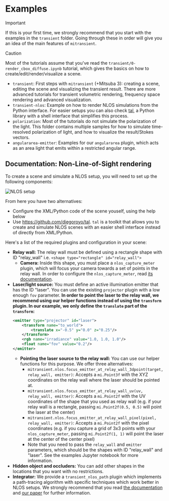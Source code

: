 # Examples

> [!IMPORTANT]
> If this is your first time, we strongly recommend that you start with the examples in the `transient` folder. Going through these in order will give you an idea of the main features of `mitransient`.

> [!CAUTION]
> Most of the tutorials assume that you've read the `transient/0-render_cbox_diffuse.ipynb` tutorial, which gives the basics on how to create/edit/render/visualize a scene.

* `transient`: First steps with `mitransient` (+Mitsuba 3): creating a scene, editing the scene and visualizing the transient result. There are more advanced tutorials for transient volumetric rendering, frequency space rendering and advanced visualization.
* `transient-nlos`: Example on how to render NLOS simulations from the Python interface. For easier setups you can also check [tal](https://github.com/diegoroyo/tal), a Python library with a shell interface that simplifies this process.
* `polarization`: Most of the tutorials do not simulate the polarization of the light. This folder contains multiple samples for how to simulate time-resolved polarization of light, and how to visualize the result/Stokes vectors.
* `angulararea-emitter`: Examples for our `angulararea` plugin, which acts as an area light that emits within a restricted angular range.

## Documentation: Non-Line-of-Sight rendering

To create a scene and simulate a NLOS setup, you will need to set up the following components:

![NLOS setup](../.images/nlos-setup.png)

From here you have two alternatives:

* Configure the XML/Python code of the scene youself, using the help below
* Use https://github.com/diegoroyo/tal. `tal` is a toolkit that allows you to create and simulate NLOS scenes with an easier shell interface instead of directly from XML/Python.

Here's a list of the required plugins and configuration in your scene:

* **Relay wall:** The relay wall must be defined using a rectangle shape with ID "relay_wall" i.e. `<shape type="rectangle" id="relay_wall">`
    * **Camera:** Inside this shape, you must place a `nlos_capture_meter` plugin, which will focus your camera towards a set of points in the relay wall. In order to configure the `nlos_capture_meter`, read [its documentation](https://github.com/diegoroyo/mitransient/blob/57db9075685ccdb0b6aa8af393e234508d90f6b6/mitransient/sensors/nloscapturemeter.py#L16).
* **Laser/light source:** You must define an active illumination emitter that has the ID "laser". You can use the existing `projector` plugin with a low enough `fov` parameter. **In order to point the laser to the relay wall, we recommend using our helper functions instead of using the `transform` plugin. In our example, we only define the `translate` part of the `transform`:**
    ```xml
    <emitter type="projector" id="laser">
        <transform name="to_world">
            <translate x="-0.5" y="0.0" z="0.25"/>
        </transform>
        <rgb name="irradiance" value="1.0, 1.0, 1.0"/>
        <float name="fov" value="0.2"/>
    </emitter>
    ```
    * **Pointing the laser source to the relay wall:** You can use our helper functions for this purpose. We offer three alternatives:
        * `mitransient.nlos.focus_emitter_at_relay_wall_3dpoint(target, relay_wall, emitter)`: Accepts a `mi.Point3f` with the XYZ coordinates on the relay wall where the laser should be pointed at.
        * `mitransient.nlos.focus_emitter_at_relay_wall_uv(uv, relay_wall, emitter)`: Accepts a `mi.Point2f` with the UV coordinates of the shape that you used as relay wall (e.g. if your relay wall is a rectangle, passing `mi.Point2f(0.5, 0.5)` will point the laser at the center)
        * `mitransient.nlos.focus_emitter_at_relay_wall_pixel(pixel, relay_wall, emitter)`: Accepts a `mi.Point2f` with the pixel coordinates (e.g. if you capture a grid of 3x3 points with your `nlos_capture_meter`, passing `mi.Point2f(1, 1)` will point the laser at the center of the center pixel)
        * Note that you need to pass the `relay_wall` and `emitter` parameters, which should be the shapes with ID "relay_wall" and "laser". See the examples Jupyter notebook for more information.
* **Hidden object and occluders:** You can add other shapes in the locations that you want with no restrictions.
* **Integrator:** We provide a `transient_nlos_path` plugin which implements a path-tracing algorithm with specific techniques which work better in NLOS setups. We strongly recommend that you read [the documentation](https://github.com/diegoroyo/mitransient/blob/57db9075685ccdb0b6aa8af393e234508d90f6b6/mitransient/integrators/transientnlospath.py#L14) and [our paper](https://doi.org/10.1016/j.cag.2022.07.003) for further information.